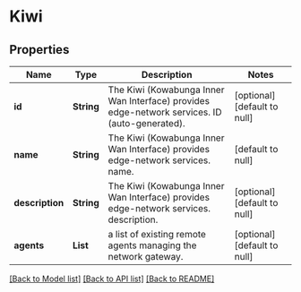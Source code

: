 # Kiwi
## Properties

| Name | Type | Description | Notes |
|------------ | ------------- | ------------- | -------------|
| **id** | **String** | The Kiwi (Kowabunga Inner Wan Interface) provides edge-network services. ID (auto-generated). | [optional] [default to null] |
| **name** | **String** | The Kiwi (Kowabunga Inner Wan Interface) provides edge-network services. name. | [default to null] |
| **description** | **String** | The Kiwi (Kowabunga Inner Wan Interface) provides edge-network services. description. | [optional] [default to null] |
| **agents** | **List** | a list of existing remote agents managing the network gateway. | [optional] [default to null] |

[[Back to Model list]](../README.md#documentation-for-models) [[Back to API list]](../README.md#documentation-for-api-endpoints) [[Back to README]](../README.md)

